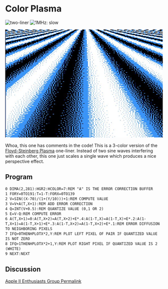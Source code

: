# Color Plasma

![two-liner](https://img.shields.io/badge/applesoft-green) ![1MHz: slow](https://img.shields.io/badge/1MHz-slow-red)

![image](media/color-plasma.jpg "Color Plasma Screenshot")

Whoa, this one has comments in the code! This is a 3-color version of the [Floyd-Steinberg Plasma](floyd-steinberg-plasma.md) one-liner. Instead of two sine waves interfering with each other, this one just scales a single wave which produces a nice perspective effect.

## Program

```BASIC
0 DIMA(2,281):HGR2:HCOLOR=7:REM "A" IS THE ERROR CORRECTION BUFFER
1 FORY=0TO191:T=1-T:FORX=0TO139
2 V=SIN((X-70)/(1+(Y/10)))+1:REM COMPUTE VALUE
3 V=V+A(T,X+1):REM ADD ERROR CORRECTION
4 Q=INT(V+0.5):REM QUANTIZE VALUE (0,1 OR 2)
5 E=V-Q:REM COMPUTE ERROR
6 A(T,X+1)=0:A(T,X+2)=A(T,X+2)+E*.4:A(1-T,X)=A(1-T,X)+E*.2:A(1-T,X+1)=A(1-T,X+1)+E*.3:A(1-T,X+2)=A(1-T,X+2)+E*.1:REM ERROR DIFFUSION TO NEIGHBORING PIXELS
7 IFQ>0THENHPLOTX*2,Y:REM PLOT LEFT PIXEL OF PAIR IF QUANTIZED VALUE IS NOT ZERO
8 IFQ>1THENHPLOTX*2+1,Y:REM PLOT RIGHT PIXEL IF QUANTIZED VALUE IS 2 (WHITE)
9 NEXT:NEXT
```

## Discussion

[Apple II Enthusiasts Group Permalink](https://www.facebook.com/groups/5251478676/permalink/10158230715378677/)
